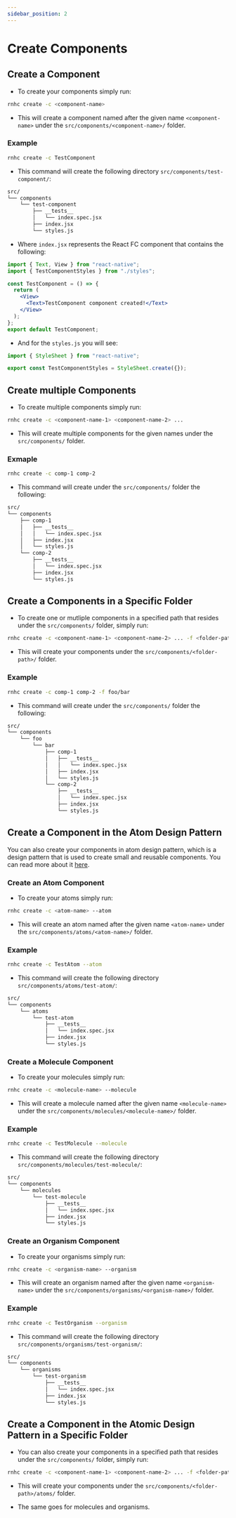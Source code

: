 ```yaml
---
sidebar_position: 2
---
```


# Create Components

## Create a Component

- To create your components simply run:

```sh
rnhc create -c <component-name>
```

- This will create a component named after the given name `<component-name>` under the `src/components/<component-name>/` folder.

### Example

```sh
rnhc create -c TestComponent
```

- This command will create the following directory `src/components/test-component/`:

```sh
src/
└── components
    └── test-component
        ├── __tests__
        │   └── index.spec.jsx
        ├── index.jsx
        └── styles.js
```

- Where `index.jsx` represents the React FC component that contains the following:

```jsx
import { Text, View } from "react-native";
import { TestComponentStyles } from "./styles";

const TestComponent = () => {
  return (
    <View>
      <Text>TestComponent component created!</Text>
    </View>
  );
};
export default TestComponent;
```

- And for the `styles.js` you will see:

```js
import { StyleSheet } from "react-native";

export const TestComponentStyles = StyleSheet.create({});
```

## Create multiple Components

- To create multiple components simply run:

```sh
rnhc create -c <component-name-1> <component-name-2> ...
```

- This will create multiple components for the given names under the `src/components/` folder.

### Exmaple

```sh
rnhc create -c comp-1 comp-2
```

- This command will create under the `src/components/` folder the following:

```sh
src/
└── components
    ├── comp-1
    │   ├── __tests__
    │   │   └── index.spec.jsx
    │   ├── index.jsx
    │   └── styles.js
    └── comp-2
        ├── __tests__
        │   └── index.spec.jsx
        ├── index.jsx
        └── styles.js
```

## Create a Components in a Specific Folder

- To create one or mutliple components in a specified path that resides under the `src/components/` folder, simply run:

```sh
rnhc create -c <component-name-1> <component-name-2> ... -f <folder-path>
```

- This will create your components under the `src/components/<folder-path>/` folder.

### Example

```sh
rnhc create -c comp-1 comp-2 -f foo/bar
```

- This command will create under the `src/components/` folder the following:

```sh
src/
└── components
    └── foo
        └── bar
            ├── comp-1
            │   ├── __tests__
            │   │   └── index.spec.jsx
            │   ├── index.jsx
            │   └── styles.js
            └── comp-2
                ├── __tests__
                │   └── index.spec.jsx
                ├── index.jsx
                └── styles.js
```

## Create a Component in the Atom Design Pattern

You can also create your components in atom design pattern, which is a design pattern that is used to create small and reusable components. You can read more about it [here](https://atomicdesign.bradfrost.com/chapter-2/).

### Create an Atom Component

- To create your atoms simply run:

```sh
rnhc create -c <atom-name> --atom
```

- This will create an atom named after the given name `<atom-name>` under the `src/components/atoms/<atom-name>/` folder.

### Example

```sh
rnhc create -c TestAtom --atom
```

- This command will create the following directory `src/components/atoms/test-atom/`:

```sh
src/
└── components
    └── atoms
        └── test-atom
            ├── __tests__
            │   └── index.spec.jsx
            ├── index.jsx
            └── styles.js
```

### Create a Molecule Component

- To create your molecules simply run:

```sh
rnhc create -c <molecule-name> --molecule
```

- This will create a molecule named after the given name `<molecule-name>` under the `src/components/molecules/<molecule-name>/` folder.

### Example

```sh
rnhc create -c TestMolecule --molecule
```

- This command will create the following directory `src/components/molecules/test-molecule/`:

```sh
src/
└── components
    └── molecules
        └── test-molecule
            ├── __tests__
            │   └── index.spec.jsx
            ├── index.jsx
            └── styles.js
```

### Create an Organism Component

- To create your organisms simply run:

```sh
rnhc create -c <organism-name> --organism
```

- This will create an organism named after the given name `<organism-name>` under the `src/components/organisms/<organism-name>/` folder.

### Example

```sh
rnhc create -c TestOrganism --organism
```

- This command will create the following directory `src/components/organisms/test-organism/`:

```sh
src/
└── components
    └── organisms
        └── test-organism
            ├── __tests__
            │   └── index.spec.jsx
            ├── index.jsx
            └── styles.js
```

## Create a Component in the Atomic Design Pattern in a Specific Folder

- You can also create your components in a specified path that resides under the `src/components/` folder, simply run:

```sh
rnhc create -c <component-name-1> <component-name-2> ... -f <folder-path> --atom
```

- This will create your components under the `src/components/<folder-path>/atoms/` folder.

- The same goes for molecules and organisms.
